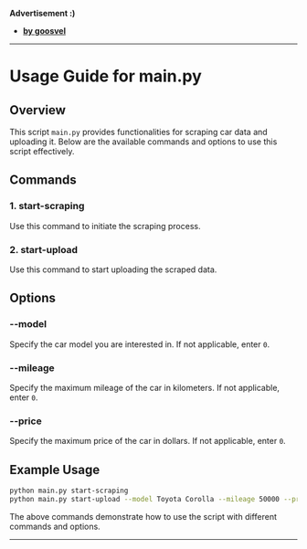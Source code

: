 __Advertisement :)__

- __[by goosvel](https://www.youtube.com/watch?v=gke69PitnHk)__
---

# Usage Guide for main.py

## Overview
This script `main.py` provides functionalities for scraping car data and uploading it. Below are the available commands and options to use this script effectively.

## Commands

### 1. start-scraping
Use this command to initiate the scraping process.

### 2. start-upload
Use this command to start uploading the scraped data.

## Options

### --model
Specify the car model you are interested in. If not applicable, enter `0`.

### --mileage
Specify the maximum mileage of the car in kilometers. If not applicable, enter `0`.

### --price
Specify the maximum price of the car in dollars. If not applicable, enter `0`.

## Example Usage
```bash
python main.py start-scraping
python main.py start-upload --model Toyota Corolla --mileage 50000 --price 20000
```

The above commands demonstrate how to use the script with different commands and options.  

---
